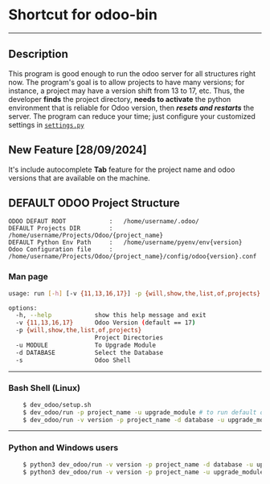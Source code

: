 # Shortcut for odoo-bin
***
## Description

This program is good enough to run the odoo server for all structures right now. The program's goal is to allow projects to have many versions; for instance, a project may have a version shift from 13 to 17, etc. Thus, the developer **finds** the project directory, **needs to activate** the python environment that is reliable for Odoo version, then **_resets and restarts_** the server. The program can reduce your time; just configure your customized settings in [```settings.py```](settings.py)

## New Feature [28/09/2024]
It's include autocomplete __Tab__ feature for the project name and odoo versions that are available on the machine.

## DEFAULT ODOO Project Structure
```
ODOO DEFAUT ROOT            :   /home/username/.odoo/
DEFAULT Projects DIR        :   /home/username/Projects/Odoo/{project_name}
DEFAULT Python Env Path     :   /home/username/pyenv/env{version}
Odoo Configuration file     :   /home/username/Projects/Odoo/{project_name}/config/odoo{version}.conf
```

### Man page
```bash
usage: run [-h] [-v {11,13,16,17}] -p {will,show,the,list,of,projects} [-u MODULE] [-d DATABASE] [-s]

options:
  -h, --help            show this help message and exit
  -v {11,13,16,17}      Odoo Version (default == 17)
  -p {will,show,the,list,of,projects}
                        Project Directories
  -u MODULE             To Upgrade Module
  -d DATABASE           Select the Database
  -s                    Odoo Shell


```
***

### Bash Shell (Linux)
```bash
    $ dev_odoo/setup.sh
    $ dev_odoo/run -p project_name -u upgrade_module # to run default odoo version
    $ dev_odoo/run -v version -p project_name -d database -u upgrade_module -s # odoo shell
```
***
### Python and Windows users
```bash
    $ python3 dev_odoo/run -v version -p project_name -d database -u upgrade_module -s 
    $ python3 dev_odoo/run -v version -p project_name -u upgrade_module 
```
